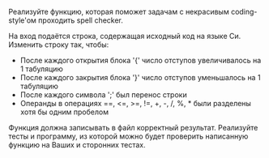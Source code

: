 Реализуйте функцию, которая поможет задачам с некрасивым coding-style'ом проходить  spell checker.

На вход подаётся строка, содержащая исходный код на языке Си.
Изменить строку так, чтобы:
- После каждого открытия блока '{' число отступов увеличивалось на 1 табуляцию
- После каждого закрытия блока '}' число отступов уменьшалось на 1 табуляцию
- После каждого символа ';' был перенос строки
- Операнды в операциях ==, <=, >=, !=, +, -, /, %, * были разделены хотя бы одним пробелом

Функция должна записывать в файл корректный результат.
Реализуйте тесты и программу, из которой можно будет проверить написанную функцию на Ваших и сторонних тестах.

